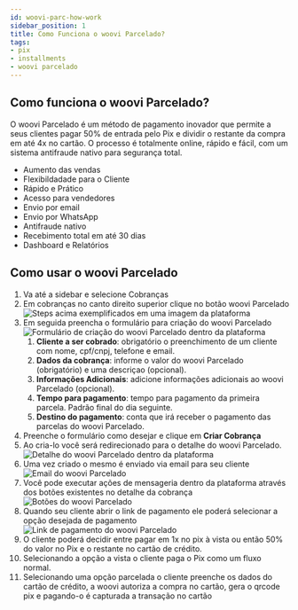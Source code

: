 ```yaml
---
id: woovi-parc-how-work
sidebar_position: 1
title: Como Funciona o woovi Parcelado?
tags:
- pix
- installments
- woovi parcelado
---
```


## Como funciona o woovi Parcelado?
O woovi Parcelado é um método de pagamento inovador que permite a seus clientes pagar 50% de entrada pelo Pix e dividir o restante da compra em até 4x no cartão. O processo é totalmente online, rápido e fácil, com um sistema antifraude nativo para segurança total.

- Aumento das vendas
- Flexibildadade para o Cliente
- Rápido e Prático
- Acesso para vendedores
- Envio por email
- Envio por WhatsApp
- Antifraude nativo
- Recebimento total em até 30 dias
- Dashboard e Relatórios

## Como usar o woovi Parcelado
1. Va até a sidebar e selecione Cobranças
2. Em cobranças no canto direito superior clique no botão woovi Parcelado
   ![Steps acima exemplificados em uma imagem da plataforma](./__assets__/woovi-parc-how-work-1.png)
3. Em seguida preencha o formulário para criação do woovi Parcelado
   ![Formulário de criação do woovi Parcelado dentro da plataforma](./__assets__/woovi-parc-how-work-2.png)
    1. **Cliente a ser cobrado**: obrigatório o preenchimento de um cliente com nome, cpf/cnpj, telefone e email.
    2. **Dados da cobrança**: informe o valor do woovi Parcelado (obrigatório) e uma descriçao (opcional).
    3. **Informações Adicionais**: adicione informações adicionais ao woovi Parcelado (opcional).
    4. **Tempo para pagamento**: tempo para pagamento da primeira parcela. Padrão final do dia seguinte.
    5. **Destino do pagamento**: conta que irá receber o pagamento das parcelas do woovi Parcelado.
4. Preenche o formulário como desejar e clique em **Criar Cobrança**
5. Ao cria-lo você será redirecionado para o detalhe do woovi Parcelado.
   ![Detalhe do woovi Parcelado dentro da plataforma](./__assets__/woovi-parc-how-work-3.png)
6. Uma vez criado o mesmo é enviado via email para seu cliente
   ![Email do woovi Parcelado](./__assets__/woovi-parc-how-work-4.png)
7. Você pode executar ações de mensageria dentro da plataforma através dos botões existentes no detalhe da cobrança
   ![Botões do woovi Parcelado](./__assets__/woovi-parc-how-work-5.png)
8. Quando seu cliente abrir o link de pagamento ele poderá selecionar a opção desejada de pagamento
   ![Link de pagamento do woovi Parcelado](./__assets__/woovi-parc-how-work-6.png)
9. O cliente poderá decidir entre pagar em 1x no pix à vista ou então 50% do valor no Pix e o restante no cartão de crédito.
10. Selecionando a opção a vista o cliente paga o Pix como um fluxo normal.
11. Selecionando uma opção parcelada o cliente preenche os dados do cartão de crédito, a woovi autoriza a compra no cartão, gera o qrcode pix e pagando-o é capturada a transação no cartão